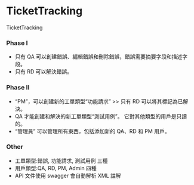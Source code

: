 # TicketTracking
 TicketTracking

### Phase I 
- 只有 QA 可以創建錯誤、編輯錯誤和刪除錯誤，錯誤需要摘要字段和描述字段。
- 只有 RD 可以解決錯誤。
### Phase II 
- “PM”，可以創建新的工單類型“功能請求” >> 只有 RD 可以將其標記為已解決。
- QA 才能創建和解決的新工單類型“測試用例”。 它對其他類型的用戶是只讀的。
- “管理員” 可以管理所有東西，包括添加新的 QA、RD 和 PM 用戶。

### Other
- 工單類型:錯誤, 功能請求, 測試用例 三種
- 用戶類型:QA, RD, PM, Admin 四種
- API 文件使用 swagger 會自動解析 XML 註解